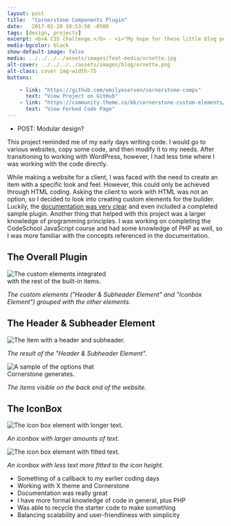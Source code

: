 ```yaml
---
layout: post
title:  "Cornerstone Components Plugin"
date:   2017-02-20 10:53:50 -0500
tags: [design, projects]
excerpt: <b>A CSS challenge.</b> - <i>"My hope for these little blog posts is to document my process and hopefully be able to learn from it in retrospect when I do another portfolio."</i>
media-bgcolor: black
show-default-image: false
media: ../../../../assets/images/feat-media/ornette.jpg
alt-cover: ../../../../assets/images/blog/ornette.png
alt-class: cover img-width-75
buttons:

    - link: "https://github.com/emilyeserven/cornerstone-comps"
      text: "View Project on GitHub"
    - link: "https://community.theme.co/kb/cornerstone-custom-elements/"
      text: "View Forked Code Page"
---
```


* POST: Modular design?


This project reminded me of my early days writing code. I would go to various websites, copy some code, and then modify it to my needs. After transitioning to working with WordPress, however, I had less time where I was working with the code directly.

While making a website for a client, I was faced with the need to create an item with a specific look and feel. However, this could only be achieved through HTML coding. Asking the client to work with HTML was not an option, so I decided to look into creating custom elements for the builder. Luckily, the [documentation was very clear](https://community.theme.co/kb/cornerstone-custom-elements/) and even included a completed sample plugin. Another thing that helped with this project was a larger knowledge of programming principles. I was working on completing the CodeSchool JavaScript course and had some knowledge of PHP as well, so I was more familiar with the concepts referenced in the documentation.

## The Overall Plugin

<img src="../../../../assets/images/blog/cornerstone-icons-full.png" alt="The custom elements integrated with the rest of the built-in items." style="max-width:250px;" />

*The custom elements ("Header & Subheader Element" and "Iconbox Element") grouped with the other elements.*

## The Header & Subheader Element

<img src="../../../../assets/images/blog/cornerstone-header-subheader.png" alt="The item with a header and subheader." style="max-width: 500px;" />

*The result of the "Header & Subheader Element".*

<img src="../../../../assets/images/blog/cornerstone-option-sample.png" alt="A sample of the options that Cornerstone generates." style="max-width: 250px;" />

*The items visible on the back end of the website.*

## The IconBox

<img src="../../../../assets/images/blog/cornerstone-iconbox-long.png" alt="The icon box element with longer text." style="max-width: 750px;" />

*An iconbox with larger amounts of text.*

<img src="../../../../assets/images/blog/cornerstone-iconbox-short.png" alt="The icon box element with fitted text." style="max-width: 375px;" />

*An iconbox with less text more fitted to the icon height.*

* Something of a callback to my earlier coding days
* Working with X theme and Cornerstone
* Documentation was really great
* I have more formal knowledge of code in general, plus PHP
* Was able to recycle the starter code to make something
* Balancing scalability and user-friendliness with simplicity
